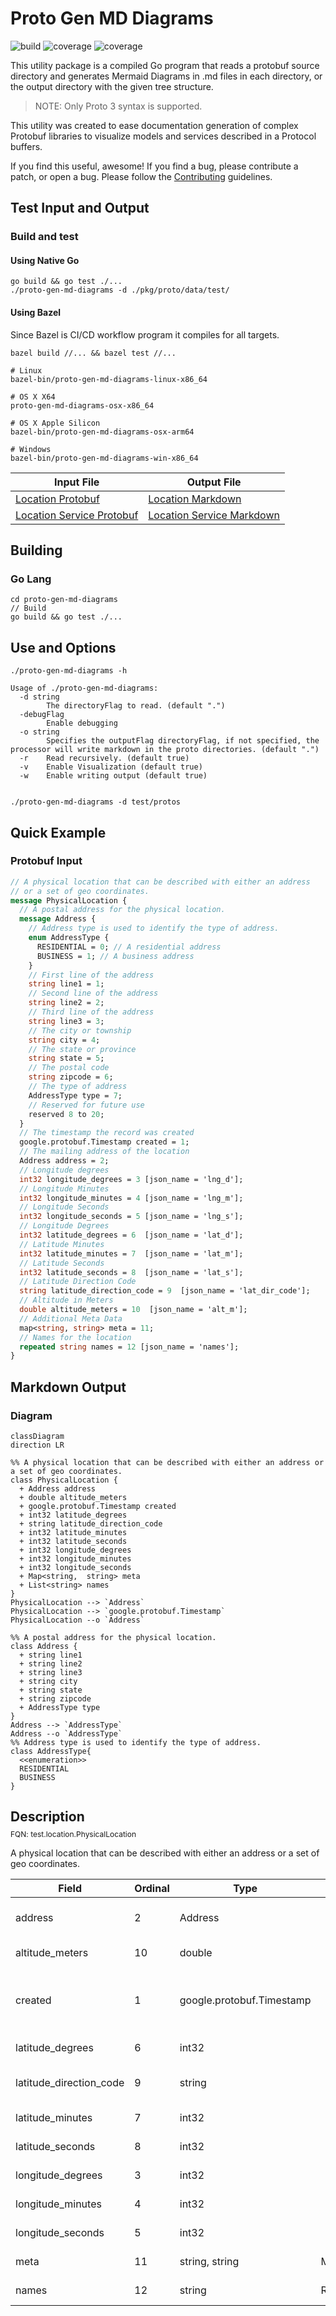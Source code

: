 # Proto Gen MD Diagrams

![build](https://github.com/GoogleCloudPlatform/proto-gen-md-diagrams/actions/workflows/main.yml/badge.svg)
![coverage](https://github.com/GoogleCloudPlatform/proto-gen-md-diagrams/actions/workflows/coverage.yml/badge.svg)
![coverage](coverage.svg)

This utility package is a compiled Go program that reads a protobuf
source directory and generates Mermaid Diagrams in <protobuf-file-name>.md files
in each directory, or the output directory with the given tree structure.

> NOTE: Only Proto 3 syntax is supported.

This utility was created to ease documentation generation of complex
Protobuf libraries to visualize models and services described in a Protocol buffers.

If you find this useful, awesome! If you find a bug, please contribute a patch,
or open a bug. Please follow the [Contributing](CONTRIBUTING.md) guidelines.

## Test Input and Output

### Build and test

#### Using Native Go

```shell
go build && go test ./...
./proto-gen-md-diagrams -d ./pkg/proto/data/test/
```

#### Using Bazel

Since Bazel is CI/CD workflow program it compiles for all targets.

```shell
bazel build //... && bazel test //...

# Linux 
bazel-bin/proto-gen-md-diagrams-linux-x86_64

# OS X X64
proto-gen-md-diagrams-osx-x86_64

# OS X Apple Silicon
bazel-bin/proto-gen-md-diagrams-osx-arm64

# Windows
bazel-bin/proto-gen-md-diagrams-win-x86_64
```

| Input File                                                             | Output File                                                               |
|------------------------------------------------------------------------|---------------------------------------------------------------------------|
| [Location Protobuf](pkg/proto/data/test/location/model.proto)          | [Location Markdown](pkg/proto/data/test/location/model.proto.md)          |
| [Location Service Protobuf](pkg/proto/data/test/service/service.proto) | [Location Service Markdown](pkg/proto/data/test/service/service.proto.md) |

## Building

### Go Lang

```shell
cd proto-gen-md-diagrams
// Build
go build && go test ./...
```

## Use and Options

```shell
./proto-gen-md-diagrams -h

Usage of ./proto-gen-md-diagrams:
  -d string
        The directoryFlag to read. (default ".")
  -debugFlag
        Enable debugging
  -o string
        Specifies the outputFlag directoryFlag, if not specified, the processor will write markdown in the proto directories. (default ".")
  -r    Read recursively. (default true)
  -v    Enable Visualization (default true)
  -w    Enable writing output (default true)

  
./proto-gen-md-diagrams -d test/protos
```

## Quick Example

### Protobuf Input

```protobuf
// A physical location that can be described with either an address
// or a set of geo coordinates.
message PhysicalLocation {
  // A postal address for the physical location.
  message Address {
    // Address type is used to identify the type of address.
    enum AddressType {
      RESIDENTIAL = 0; // A residential address
      BUSINESS = 1; // A business address
    }
    // First line of the address
    string line1 = 1;
    // Second line of the address
    string line2 = 2;
    // Third line of the address
    string line3 = 3;
    // The city or township
    string city = 4;
    // The state or province
    string state = 5;
    // The postal code
    string zipcode = 6;
    // The type of address
    AddressType type = 7;
    // Reserved for future use
    reserved 8 to 20;
  }
  // The timestamp the record was created
  google.protobuf.Timestamp created = 1;
  // The mailing address of the location
  Address address = 2;
  // Longitude degrees
  int32 longitude_degrees = 3 [json_name = 'lng_d'];
  // Longitude Minutes
  int32 longitude_minutes = 4 [json_name = 'lng_m'];
  // Longitude Seconds
  int32 longitude_seconds = 5 [json_name = 'lng_s'];
  // Longitude Degrees
  int32 latitude_degrees = 6  [json_name = 'lat_d'];
  // Latitude Minutes
  int32 latitude_minutes = 7  [json_name = 'lat_m'];
  // Latitude Seconds
  int32 latitude_seconds = 8  [json_name = 'lat_s'];
  // Latitude Direction Code
  string latitude_direction_code = 9  [json_name = 'lat_dir_code'];
  // Altitude in Meters
  double altitude_meters = 10  [json_name = 'alt_m'];
  // Additional Meta Data
  map<string, string> meta = 11;
  // Names for the location
  repeated string names = 12 [json_name = 'names'];
}
```

## Markdown Output

### Diagram

```mermaid
classDiagram
direction LR

%% A physical location that can be described with either an address or a set of geo coordinates.
class PhysicalLocation {
  + Address address
  + double altitude_meters
  + google.protobuf.Timestamp created
  + int32 latitude_degrees
  + string latitude_direction_code
  + int32 latitude_minutes
  + int32 latitude_seconds
  + int32 longitude_degrees
  + int32 longitude_minutes
  + int32 longitude_seconds
  + Map<string,  string> meta
  + List<string> names
}
PhysicalLocation --> `Address`
PhysicalLocation --> `google.protobuf.Timestamp`
PhysicalLocation --o `Address`

%% A postal address for the physical location.
class Address {
  + string line1
  + string line2
  + string line3
  + string city
  + string state
  + string zipcode
  + AddressType type
}
Address --> `AddressType`
Address --o `AddressType`
%% Address type is used to identify the type of address.
class AddressType{
  <<enumeration>>
  RESIDENTIAL
  BUSINESS
}
```

## Description

<div style="font-size: 12px; margin-top: -10px;" class="fqn">FQN: test.location.PhysicalLocation</div>

A physical location that can be described with either an address or a set of geo coordinates.

| Field                   | Ordinal | Type                      | Label    | Description                          |
|-------------------------|---------|---------------------------|----------|--------------------------------------|
| address                 | 2       | Address                   |          | The mailing address of the location  |
| altitude_meters         | 10      | double                    |          | Altitude in Meters                   |
| created                 | 1       | google.protobuf.Timestamp |          | The timestamp the record was created |
| latitude_degrees        | 6       | int32                     |          | Longitude Degrees                    |
| latitude_direction_code | 9       | string                    |          | Latitude Direction Code              |
| latitude_minutes        | 7       | int32                     |          | Latitude Minutes                     |
| latitude_seconds        | 8       | int32                     |          | Latitude Seconds                     |
| longitude_degrees       | 3       | int32                     |          | Longitude degrees                    |
| longitude_minutes       | 4       | int32                     |          | Longitude Minutes                    |
| longitude_seconds       | 5       | int32                     |          | Longitude Seconds                    |
| meta                    | 11      | string, string            | Map      | Additional Meta Data                 |
| names                   | 12      | string                    | Repeated | Names for the location               |

